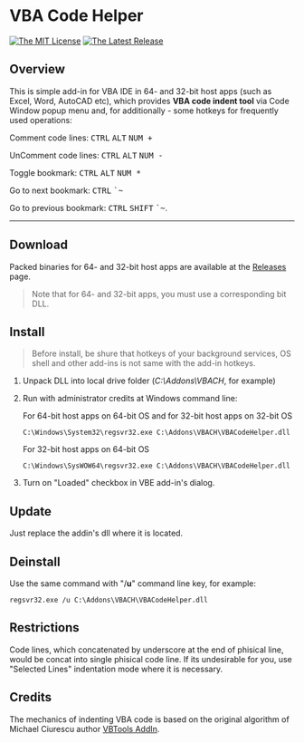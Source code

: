VBA Code Helper
===============

[![The MIT License](https://img.shields.io/badge/license-MIT-orange.svg?style=flat-square)](http://opensource.org/licenses/MIT)
[![The Latest Release](https://img.shields.io/badge/release-v1.0.2-blue.svg?style=flat-square)](https://github.com/osevoso/VBACodeHelper/releases/tag/v1.0.2)

Overview
--------

This is simple add-in for VBA IDE in 64- and 32-bit host apps (such as Excel, Word, AutoCAD etc), which provides **VBA code indent tool** via Сode Window popup menu and, for additionally - some hotkeys for frequently used operations:

Сomment code lines: <kbd>CTRL</kbd> <kbd>ALT</kbd> <kbd>NUM +</kbd>

UnComment code lines: <kbd>CTRL</kbd> <kbd>ALT</kbd> <kbd>NUM -</kbd>

Toggle bookmark: <kbd>CTRL</kbd> <kbd>ALT</kbd> <kbd>NUM *</kbd>

Go to next bookmark: <kbd>CTRL</kbd> <kbd>`~</kbd>

Go to previous bookmark: <kbd>CTRL</kbd> <kbd>SHIFT</kbd> <kbd>`~</kbd>.

---

Download
--------

Packed binaries for 64- and 32-bit host apps are available at the [Releases][1] page.

>Note that for 64- and 32-bit apps, you must use a corresponding bit DLL.

Install
--------

>Before install, be shure that hotkeys of your background services, OS shell and other add-ins is not same with the add-in hotkeys.

1.  Unpack DLL into local drive folder (*C:\Addons\VBACH*, for example)

2.  Run with administrator credits at Windows command line: 

    For 64-bit host apps on 64-bit OS and for 32-bit host apps on 32-bit OS

        C:\Windows\System32\regsvr32.exe C:\Addons\VBACH\VBACodeHelper.dll

    For 32-bit host apps on 64-bit OS

        C:\Windows\SysWOW64\regsvr32.exe C:\Addons\VBACH\VBACodeHelper.dll

3.  Turn on "Loaded" checkbox in VBE add-in's dialog.

Update
--------

Just replace the addin's dll where it is located.

Deinstall
--------

Use the same command with "/**u**" command line key, for example: 

    regsvr32.exe /u C:\Addons\VBACH\VBACodeHelper.dll
    
Restrictions
---------

Code lines, which concatenated by underscore at the end of phisical line, would be concat into single phisical code line. 
If its undesirable for you, use "Selected Lines" indentation mode where it is necessary.    

Credits 
--------

The mechanics of indenting VBA code is based on the original algorithm of Michael Ciurescu author [VBTools AddIn][2].

[1]: https://github.com/osevoso/VBACodeHelper/releases/
[2]: http://www.vbforums.com/showthread.php?479449-VBTools-AddIn-Auto-indent-VB-code-!
